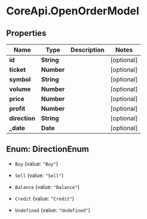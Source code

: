 # CoreApi.OpenOrderModel

## Properties
Name | Type | Description | Notes
------------ | ------------- | ------------- | -------------
**id** | **String** |  | [optional] 
**ticket** | **Number** |  | [optional] 
**symbol** | **String** |  | [optional] 
**volume** | **Number** |  | [optional] 
**price** | **Number** |  | [optional] 
**profit** | **Number** |  | [optional] 
**direction** | **String** |  | [optional] 
**_date** | **Date** |  | [optional] 


<a name="DirectionEnum"></a>
## Enum: DirectionEnum


* `Buy` (value: `"Buy"`)

* `Sell` (value: `"Sell"`)

* `Balance` (value: `"Balance"`)

* `Credit` (value: `"Credit"`)

* `Undefined` (value: `"Undefined"`)




